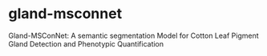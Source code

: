 # gland-msconnet
Gland-MSConNet: A semantic segmentation Model for Cotton Leaf Pigment Gland Detection and Phenotypic Quantification
